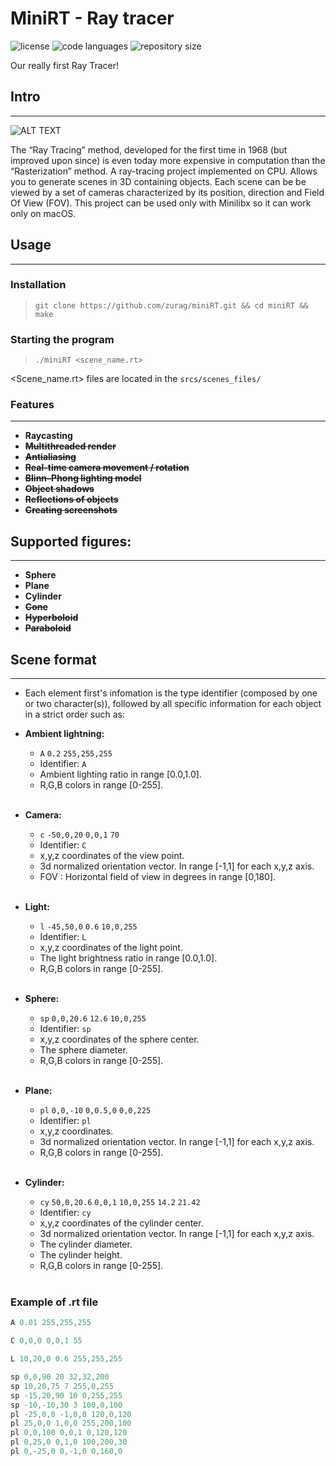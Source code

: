 # MiniRT - Ray tracer
<div>
    <img src="https://img.shields.io/github/license/zurag/miniRT" alt="license">
    <img src="https://img.shields.io/github/languages/top/zurag/miniRT" alt="code languages">
    <img src="https://img.shields.io/github/repo-size/zurag/miniRT" alt="repository size">
</div>

Our really first Ray Tracer!



## Intro
____
![ALT TEXT](Images/raytracingdiag.png "As simple as that")


The “Ray Tracing” method, developed for the first time in 1968 (but improved upon since) is even today more expensive in computation than the “Rasterization” method.
A ray-tracing project implemented on CPU. Allows you to generate scenes in 3D containing objects. Each scene can be be viewed by a set of cameras characterized by its position, direction and Field Of View (FOV). This project can be used only with Minilibx so it can work only on macOS.

## Usage
______

### Installation
> `git clone https://github.com/zurag/miniRT.git && cd miniRT && make`

### Starting the program
> ``./miniRT <scene_name.rt>``

<Scene_name.rt> files are located in the `srcs/scenes_files/`

### Features
______
+ **Raycasting**
+ ~~**Multithreaded render**~~
+ ~~**Antialiasing**~~
+ ~~**Real-time camera movement / rotation**~~
+ ~~**Blinn–Phong lighting model**~~
+ ~~**Object shadows**~~
+ ~~**Reflections of objects**~~
+ ~~**Creating screenshots**~~

## Supported figures:
______
+ **Sphere**
+ **Plane**
+ **Cylinder**
+ ~~**Cone**~~
+ ~~**Hyperboloid**~~
+ ~~**Paraboloid**~~

## Scene format
____

+ Each element first's infomation is the type identifier (composed by one or two character(s)), followed by all specific information for each object in a strict order such as:


+ **Ambient lightning:**
    + `A` `0.2` `255,255,255`
    + Identifier: `A`
    + Ambient lighting ratio in range [0.0,1.0].
    + R,G,B colors in range [0-255].
      </br></br>
+ **Camera:**
    + `c` `-50,0,20` `0,0,1` `70`
    + Identifier: `C`
    + x,y,z coordinates of the view point.
    + 3d normalized orientation vector. In range [-1,1] for each x,y,z axis.
    + FOV : Horizontal field of view in degrees in range [0,180].
      </br></br>
+ **Light:**
    + `l` `-45,50,0` `0.6` `10,0,255`
    + Identifier: `L`
    + x,y,z coordinates of the light point.
    + The light brightness ratio in range [0.0,1.0].
    + R,G,B colors in range [0-255].
      </br></br>
+ **Sphere:**
    + `sp` `0,0,20.6` `12.6` `10,0,255`
    + Identifier: `sp`
    + x,y,z coordinates of the sphere center.
    + The sphere diameter.
    + R,G,B colors in range [0-255].
      </br></br>
+ **Plane:**
    + `pl` `0,0,-10` `0,0.5,0` `0,0,225`
    + Identifier: `pl`
    + x,y,z coordinates.
    + 3d normalized orientation vector. In range [-1,1] for each x,y,z axis.
    + R,G,B colors in range [0-255].
      </br></br>
+ **Cylinder:**
    + `cy` `50,0,20.6` `0,0,1` `10,0,255` `14.2` `21.42`
    + Identifier: `cy`
    + x,y,z coordinates of the cylinder center.
    + 3d normalized orientation vector. In range [-1,1] for each x,y,z axis.
    + The cylinder diameter.
    + The cylinder height.
    + R,G,B colors in range [0-255].
      </br></br>

### Example of .rt file
```c
A 0.01 255,255,255

C 0,0,0 0,0,1 55

L 10,20,0 0.6 255,255,255

sp 0,0,90 20 32,32,200
sp 10,20,75 7 255,0,255
sp -15,20,90 10 0,255,255
sp -10,-10,30 3 100,0,100
pl -25,0,0 -1,0,0 120,0,120
pl 25,0,0 1,0,0 255,200,100
pl 0,0,100 0,0,1 0,120,120
pl 0,25,0 0,1,0 100,200,30
pl 0,-25,0 0,-1,0 0,160,0
```
</div>
